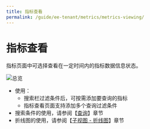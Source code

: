 ```yaml
---
title: 指标查看
permalink: /guide/ee-tenant/metrics/metrics-viewing/
---
```


# 指标查看

指标页面中可选择查看在一定时间内的指标数据信息状态。

![总览](https://yunshan-guangzhou.oss-cn-beijing.aliyuncs.com/pub/pic/20240514664334ae9febc.png)

- 使用：
  - 搜索栏过滤条件后，可按需添加要查询的指标
  - 指标查看页面支持添加多个查询过滤条件
- 搜索条件的使用，请参阅【[查询](../query/overview/)】章节
- 折线图的使用，请参阅【[子视图 - 折线图](../dashboard/panel/line/)】章节
